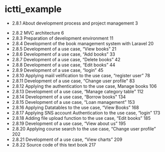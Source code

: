 # ictti_example
- 2.8.1	About development process and project management	3
* 2.8.2	MVC architecture	6
* 2.8.3	Preparation of development environment	11
* 2.8.4	Development of the book management system with Laravel	20
* 2.8.5	Development of a use case, “View books”	21
* 2.8.6	Development of a use case, “Add books”	33
* 2.8.7	Development of a use case, “Delete books”	42
* 2.8.8	Development of a use case, “Edit books”	44
* 2.8.9	Development of a use case, “login”	45
* 2.8.10	Applying maiil velification to the use case, “register user”	78
* 2.8.11	Development of a use case, “Change user profile"	83
* 2.8.12	Applying the authentication to the use case, Manage books	106
* 2.8.13	Development of a use case, “Manage category table"	112
* 2.8.14	Development of a use case, “Borrow books"	134
* 2.8.15	Development of a use case, “Loan management”	153
* 2.8.16	Applying Datatables to the use case, “View Books”	168
* 2.8.17	Applying SNS account Authentication to the use case, “login”	173
* 2.8.18	Adding file upload function to the use case, “Edit books”	185
* 2.8.19	Development of a use case, “View about us”	195
* 2.8.20	Applying course search to the use case, “Change user profile”	202
* 2.8.21	Development of a use case, “View charts”	209
* 2.8.22	Source code of this text book	217
